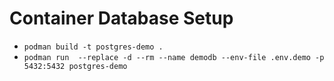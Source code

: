 # Container Database Setup

- `podman build -t postgres-demo .`
- `podman run  --replace -d --rm --name demodb --env-file .env.demo -p 5432:5432 postgres-demo`
